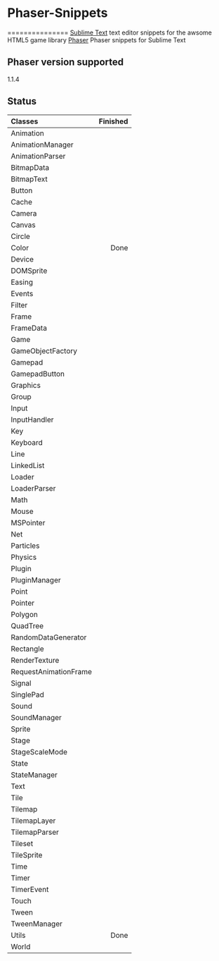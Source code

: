 # Phaser-Snippets
===============
[Sublime Text](http://www.sublimetext.com/) text editor snippets for the awsome HTML5 game library [Phaser](http://phaser.io/)
Phaser snippets for Sublime Text

## Phaser version supported
1.1.4 

## Status

Classes              | Finished
:------------------- | --------:
Animation            |
AnimationManager     |
AnimationParser      |
BitmapData           |
BitmapText           |
Button               |
Cache                |
Camera               |
Canvas               |
Circle               |
Color                | Done
Device               |
DOMSprite            |
Easing               |
Events               |
Filter               |
Frame                |
FrameData            |
Game                 |
GameObjectFactory    |
Gamepad              |
GamepadButton        |
Graphics             |
Group                |
Input                |
InputHandler         |
Key                  |
Keyboard             |
Line                 |
LinkedList           |
Loader               |
LoaderParser         |
Math                 |
Mouse                |
MSPointer            |
Net                  |
Particles            |
Physics              |
Plugin               |
PluginManager        |
Point                |
Pointer              |
Polygon              |
QuadTree             |
RandomDataGenerator  |
Rectangle            |
RenderTexture        |
RequestAnimationFrame|
Signal               |
SinglePad            |
Sound                |
SoundManager         |
Sprite               |
Stage                |
StageScaleMode       |
State                |
StateManager         |
Text                 |
Tile                 |
Tilemap              |
TilemapLayer         |
TilemapParser        |
Tileset              |
TileSprite           |
Time                 |
Timer                |
TimerEvent           |
Touch                |
Tween                |
TweenManager         |
Utils                | Done
World                |
